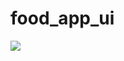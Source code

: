 # food_app_ui

<img src="https://user-images.githubusercontent.com/48744669/84262175-55478680-ab47-11ea-9c03-a8b7c8940703.png" />

